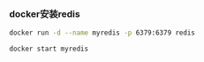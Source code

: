 

### docker安装redis

```bash
docker run -d --name myredis -p 6379:6379 redis

docker start myredis
```




